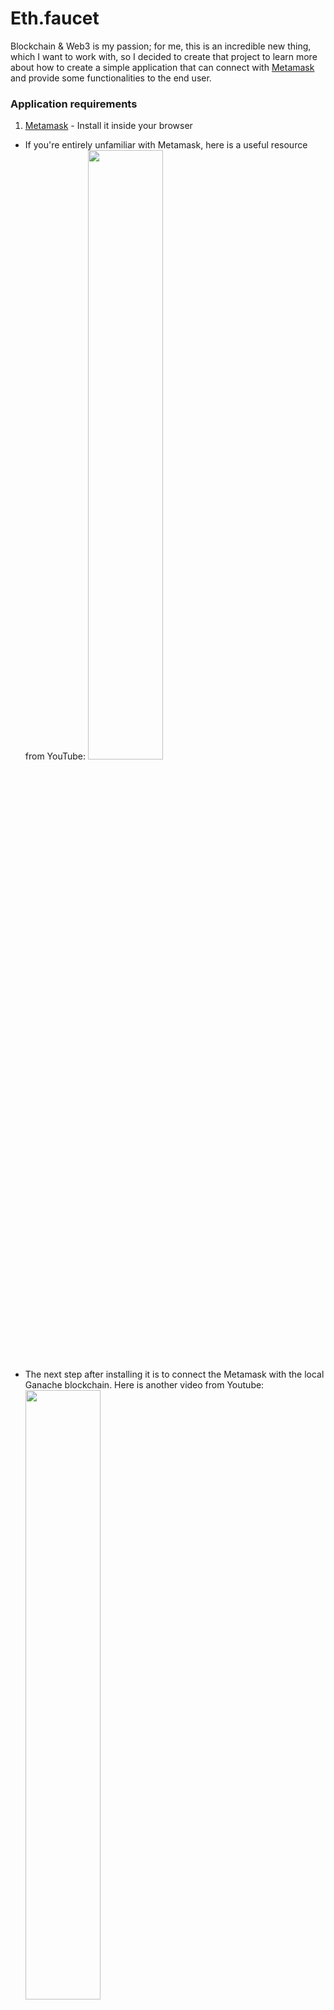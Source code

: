# Eth.faucet

Blockchain & Web3 is my passion; for me, this is an incredible new thing, which I want to work with, so I decided to create that project to learn more about how to create a simple application that can connect with [Metamask](https://metamask.io/) and provide some functionalities to the end user.

### Application requirements

1. [Metamask](https://metamask.io/download/) - Install it inside your browser

- If you're entirely unfamiliar with Metamask, here is a useful resource from YouTube: [<img src="https://i.ytimg.com/vi/cn8gKxUSquo/maxresdefault.jpg" width="50%"/>](https://www.youtube.com/watch?v=cn8gKxUSquo "How to Install Metamask Wallet in Chrome | Metamask Wallet")
- The next step after installing it is to connect the Metamask with the local Ganache blockchain. Here is another video from Youtube:<br/>
  [<img src="https://i.ytimg.com/vi/jLFXONkA4KM/maxresdefault.jpg" width="50%"/>](https://www.youtube.com/watch?v=jLFXONkA4KM "Connect Metamask to Ganache (localhost) for web3")

2. [Docker](https://docs.docker.com/get-docker/)

### How do I run it?

It is effortless. You only need to run the following command below:

```bash
wget -qO- https://raw.githubusercontent.com/ronniery/eth.faucet/master/install.sh | bash
```

After running the previous command, [install Metamask extension](https://metamask.io/download/) on your browser, then go to [Metamask accounts URL](http://localhost:6003/accounts.json) and load some accounts to use inside the web client.

### Useful routes

1. http://localhost:6002 - You will visualize the web client inside that URL.
2. http://localhost:6003/accounts.json - You will find all available Metamask accounts.
